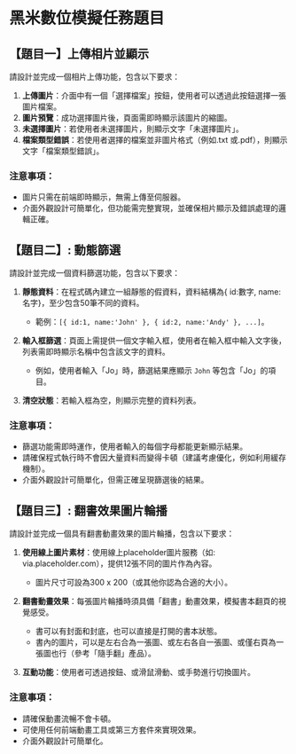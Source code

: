 # 黑米數位模擬任務題目

## 【題目一】上傳相片並顯示

請設計並完成一個相片上傳功能，包含以下要求：

1. **上傳圖片**：介面中有一個「選擇檔案」按鈕，使用者可以透過此按鈕選擇一張圖片檔案。
2. **圖片預覽**：成功選擇圖片後，頁面需即時顯示該圖片的縮圖。
3. **未選擇圖片**：若使用者未選擇圖片，則顯示文字「未選擇圖片」。
4. **檔案類型錯誤**：若使用者選擇的檔案並非圖片格式（例如.txt 或.pdf），則顯示文字「檔案類型錯誤」。

### 注意事項：
- 圖片只需在前端即時顯示，無需上傳至伺服器。
- 介面外觀設計可簡單化，但功能需完整實現，並確保相片顯示及錯誤處理的邏輯正確。

## 【題目二】: 動態篩選

請設計並完成一個資料篩選功能，包含以下要求：

1. **靜態資料**：在程式碼內建立一組靜態的假資料，資料結構為{ id:數字, name:名字}，至少包含50筆不同的資料。
   - 範例：`[{ id:1, name:'John' }, { id:2, name:'Andy' }, ...]`。

2. **輸入框篩選**：頁面上需提供一個文字輸入框，使用者在輸入框中輸入文字後，列表需即時顯示名稱中包含該文字的資料。
   - 例如，使用者輸入「Jo」時，篩選結果應顯示 `John` 等包含「Jo」的項目。

3. **清空狀態**：若輸入框為空，則顯示完整的資料列表。

### 注意事項：
- 篩選功能需即時運作，使用者輸入的每個字母都能更新顯示結果。
- 請確保程式執行時不會因大量資料而變得卡頓（建議考慮優化，例如利用緩存機制）。
- 介面外觀設計可簡單化，但需正確呈現篩選後的結果。

## 【題目三】: 翻書效果圖片輪播

請設計並完成一個具有翻書動畫效果的圖片輪播，包含以下要求：

1. **使用線上圖片素材**：使用線上placeholder圖片服務（如: via.placeholder.com），提供12張不同的圖片作為內容。
   - 圖片尺寸可設為300 x 200（或其他你認為合適的大小）。

2. **翻書動畫效果**：每張圖片輪播時須具備「翻書」動畫效果，模擬書本翻頁的視覺感受。
   - 書可以有封面和封底，也可以直接是打開的書本狀態。
   - 書內的圖片，可以是左右合為一張圖、或左右各自一張圖、或僅右頁為一張圖也行（參考「隨手翻」產品）。

3. **互動功能**：使用者可透過按鈕、或滑鼠滑動、或手勢進行切換圖片。

### 注意事項：
- 請確保動畫流暢不會卡頓。
- 可使用任何前端動畫工具或第三方套件來實現效果。
- 介面外觀設計可簡單化。
